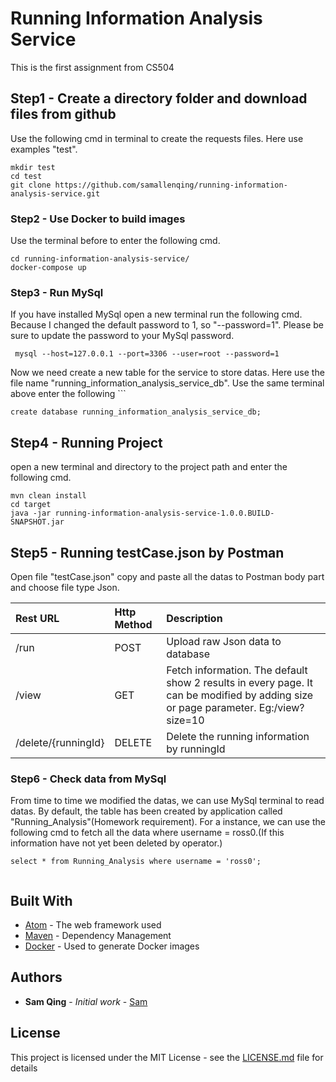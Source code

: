 # Running Information Analysis Service

This is the first assignment from CS504

## Step1 - Create a directory folder and download files from github

Use the following cmd in terminal to create the requests files. Here use examples "test".
```
mkdir test
cd test
git clone https://github.com/samallenqing/running-information-analysis-service.git

```

### Step2 - Use Docker to build images

Use the terminal before to enter the following cmd.

```
cd running-information-analysis-service/
docker-compose up
```

### Step3 - Run MySql

If you have installed MySql open a new terminal run the following cmd. Because I changed the default password to 1, so "--password=1". Please be sure to update the password to your MySql password.

```
 mysql --host=127.0.0.1 --port=3306 --user=root --password=1
```
Now we need create a new table for the service to store datas. Here use the file name "running_information_analysis_service_db". Use the same terminal above enter the following ```

```
create database running_information_analysis_service_db;
```
## Step4 - Running Project

open a new terminal and directory to the project path and enter the following cmd.

```
mvn clean install
cd target
java -jar running-information-analysis-service-1.0.0.BUILD-SNAPSHOT.jar 
```

## Step5 - Running testCase.json by Postman

Open file "testCase.json" copy and paste all the datas to Postman body part and choose file type Json.

| Rest URL|  Http Method     | Description     |
| :------------- | :------------- | :------------- | 
| /run       | POST       | Upload raw Json data to database       | 
| /view       | GET       | Fetch information. The default show 2 results in every page. It can be modified by adding size or page parameter. Eg:/view?size=10       |
| /delete/{runningId}       | DELETE       | Delete the running information by runningId       |

### Step6 - Check data from MySql

From time to time we modified the datas, we can use MySql terminal to read datas. By default, the table has been created by application called "Running_Analysis"(Homework requirement). For a instance, we can use the following cmd to fetch all the data where username = ross0.(If this information have not yet been deleted by operator.)

```
select * from Running_Analysis where username = 'ross0';
 
```

## Built With

* [Atom](https://atom.io/) - The web framework used
* [Maven](https://maven.apache.org/) - Dependency Management
* [Docker](https://www.docker.com/) - Used to generate Docker images

## Authors

* **Sam Qing** - *Initial work* - [Sam](https://github.com/samallenqing)

## License

This project is licensed under the MIT License - see the [LICENSE.md](https://github.com/samallenqing/running-information-analysis-service/blob/master/LICENSE) file for details
